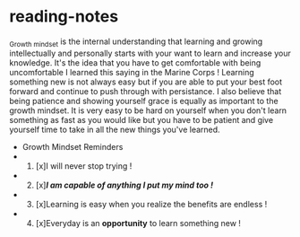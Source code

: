 # reading-notes
<sub>Growth mindset</sub> is the internal understanding that learning and growing intellectually and personally starts with your want to learn and increase your knowledge. It's the idea that you have to get comfortable with being uncomfortable I learned this saying in the Marine Corps ! Learning something new is not always easy but if you are able to put your best foot forward and continue to push through with persistance. I also believe that being patience and showing yourself grace is equally as important to the growth mindset. It is very easy to be hard on yourself when you don't learn something as fast as you would like but you have to be patient and give yourself time to take in all the new things you've learned.
- Growth Mindset Reminders
- 1. [x]I will never stop trying !
- 2. [x]***I am capable of anything I put my mind too !***
- 3. [x]Learning is easy when you realize the benefits are endless !
- 4. [x]Everyday is an **opportunity** to learn something new ! 
